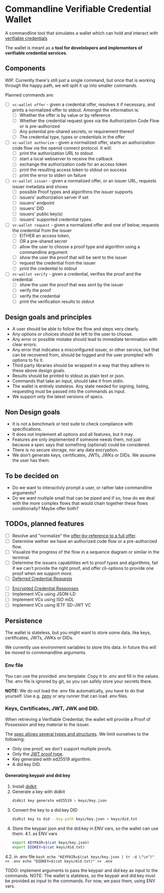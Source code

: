# Commandline Verifiable Credential Wallet

A commandline tool that simulates a wallet which can hold and interact with [verifiable credentials](https://www.w3.org/TR/vc-data-model-2.0/)

The wallet is meant as a **tool for develolopers and implementors of verifiable credential services**.

## Components

WIP. Currently there's still just a single command, but once that is working
through the happy path, we will split it up into smaller commands.

Planned commands are:

- [ ] `vc-wallet offer` - given a credential offer, resolves it if necessary, and prints a normalized offer to stdout. Amongst the information is:
   - [ ] Whether the offer is by value or by reference
   - [ ] Whether the credential request goes via the Authorization Code Flow or is pre-authorized
   - [ ] Any potential pre-shared secrets, or requirement thereof
   - [ ] The credential type, types or credentials in the offer
- [ ] `vc-wallet authorize` - given a normalized offer, starts an authorization code flow via the openid connect protocol. It will:
   - [ ] print the authorization URL to stdout
   - [ ] start a local webserver to receive the callback
   - [ ] exchange the authorization code for an access token
   - [ ] print the resulting access token to stdout on success
   - [ ] print the error to stderr on failure
- [ ] `vc-wallet issuer` - given a normalized offer, or an issuer URL, requests issuer metadata and shows
   - [ ] possible Proof types and algorithms the issuer supports
   - [ ] issuers' authorization server if set
   - [ ] issuers' endpoint
   - [ ] issuers' DID
   - [ ] issuers' public key(s)
   - [ ] issuers' supported credential types.
- [ ] `vc-wallet request` - given a normalized offer and one of below, requests the credential from the issuer
   - [ ] EITHER an access token,
   - [ ] OR a pre-shared secret
   - [ ] allow the user to choose a proof type and algorithm using a commandline argument
   - [ ] show the user the proof that will be sent to the issuer
   - [ ] request the credential from the issuer
   - [ ] print the credential to stdout
- [ ] `vc-wallet verify` - given a credential, verifies the proof and the credential
   - [ ] show the user the proof that was sent by the issuer
   - [ ] verify the proof
   - [ ] verify the credential
   - [ ] print the verification results to stdout

## Design goals and principles

* A user should be able to follow the flow and steps very clearly.
* Any options or choices should be left to the user to choose.
* Any error or possible mistake should lead to immediate termination with clear errors.
* Any error that indicates a misconfigured issuer, or other service, but that
  can be recovered from, should be logged and the user prompted with options to
  fix it.
* Third party libraries should be wrapped in a way that they adhere to these above design goals.
* Results should be printed to stdout as plain text or json.
* Commands that take an input, should take it from stdin.
* The wallet is entirely stateless. Any state needed for signing, listing, requesting must be passed into the commands as input. 
* We support only the latest versions of specs.

## Non Design goals

* It is not a benchmark or test suite to check compliance with specifications.
* It does not implement all options and all features, but it may.
* Features are only implemented if someone needs them, not just because a spec
  says that something (optional) could be considered.
* There is no secure storage, nor any data encryption. 
* We don't generate keys, certificates, JWTs, JWKs or DIDs. We assume the user has them.

## To be decided on

* Do we want to interactivly prompt a user, or rather take commandline arguments?
* Do we want multiple small that can be piped and if so, how do we deal with
  the more complex flows that would chain together these flows conditionally? Maybe offer both?

## TODOs, planned features

* [ ] Resolve and "normalize" the [offer-by-reference to a full offer](https://openid.net/specs/openid-4-verifiable-credential-issuance-1_0.html#name-sending-credential-offer-by-).
* [ ] Determine wether we have an authorized code flow or a pre-authorized flow.
* [ ] Visualize the progress of the flow in a sequence diagram or similar in the terminal.
* [ ] Determine the issuers capabilities wrt to proof types and algorithms, fail if we can't provide the right proof, and offer cli-options to provide one proof when we support more.
* [ ] [Deferred Credential Requests](https://openid.net/specs/openid-4-verifiable-credential-issuance-1_0.html#name-deferred-credential-respons)
- [ ] [Encrypted Credential Responses](https://openid.net/specs/openid-4-verifiable-credential-issuance-1_0.html#section-8.2-16)
- [ ] Implement VCs using JSON-LD
- [ ] Implement VCs using ISO mDL
- [ ] Implement VCs using IETF SD-JWT VC

## Persistence

The wallet is stateless, but you might want to store some data, like keys, certificates, JWTs, JWKs or DIDs.

We currently use environment variables to store this data. In future this will be moved to commmandline arguments.

### Env file

You can use the provided .env.template: Copy it to .env and fill in the values. 
The .env file is ignored by git, so you can safely store your secrets there.

**NOTE:** We do not load the .env file automatically, you have to do that yourself. Use
e.g. [zenv](https://github.com/numToStr/zenv) or any runner that can load .env
files.

### Keys, Certificates, JWT, JWK and DID.

When retrieving a Verifiable Credential, the wallet will provide a Proof of Possession and key
material to the issuer.

The [spec allows several types and structures](https://openid.net/specs/openid-4-verifiable-credential-issuance-1_0.html#name-credential-request). We limit ourselves to the following:

* Only one proof, we don't support multiple proofs.
* Only the [JWT proof type](https://openid.net/specs/openid-4-verifiable-credential-issuance-1_0.html#name-proof-types).
* Key generated with ed25519 algorithm.
* A did:key DID.

#### Generating keypair and did:key

1. Install [didkit](https://www.sprucekit.dev/verifiable-digital-credentials/didkit/installation)
2. Generate a key with didkit
    ```bash
    didkit key generate ed25519 > keys/key.json
    ```
3. Convert the key to a did:key DID
    ```bash
    didkit key to did --key-path keys/key.json > keys/did.txt
    ```
4. Store the keypair json and the did:key in ENV vars, so the wallet can use them.
    4.1. as ENV vars
    ```bash
    export KEYPAIR=$(cat keys/key.json)
    export DIDKEY=$(cat keys/did.txt)
    ```
  4.2. in .env file
    ```bash
    echo "KEYPAIR=$(cat keys/key.json | tr -d \"\n")" >> .env
    echo "DIDKEY=$(cat keys/did.txt)" >> .env
    ```

TODO: implement arguments to pass the keypair and did:key as input to the commands.
NOTE: The wallet is stateless, so the keypair and did:key must be provided as input to the commands.
      For now, we pass them, using ENV vars.
